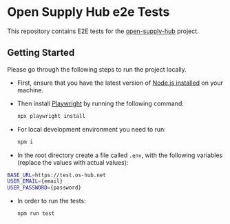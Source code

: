# Open Supply Hub e2e Tests

This repository contains E2E tests for the [open-supply-hub](https://github.com/opensupplyhub/open-supply-hub) project.

## Getting Started

Please go through the following steps to run the project locally.

- First, ensure that you have the latest version of [Node.js installed](https://nodejs.org/en/download) on your machine.

- Then install [Playwright](https://playwright.dev/docs/intro) by running the following command:

  ```bash
  npx playwright install
  ```

- For local development environment you need to run:

  ```bash
  npm i
  ```

- In the root directory create a file called `.env`, with the following variables (replace the values with actual values):

```bash
BASE_URL=https://test.os-hub.net
USER_EMAIL={email}
USER_PASSWORD={password}
```

- In order to run the tests:

  ```bash
  npm run test
  ```
